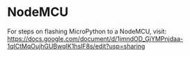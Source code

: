 # NodeMCU

For steps on flashing MicroPython to a NodeMCU, visit:
<https://docs.google.com/document/d/1jmndOD_GjYMPnjdaa-1qICtMqOujhGUBwqIK1hsIF8s/edit?usp=sharing>
